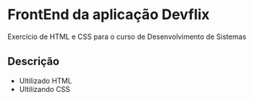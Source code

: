 # FrontEnd da aplicação Devflix
Exercício de HTML e CSS para o curso de Desenvolvimento de Sistemas
## Descrição
* Ultilizado HTML
* Ultilizando CSS

